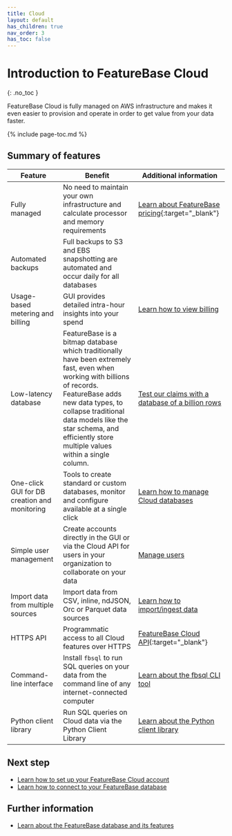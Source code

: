 ```yaml
---
title: Cloud
layout: default
has_children: true
nav_order: 3
has_toc: false
---
```


# Introduction to FeatureBase Cloud
{: .no_toc }

FeatureBase Cloud is fully managed on AWS infrastructure and makes it even easier to provision and operate in order to get value from your data faster.

{% include page-toc.md %}

## Summary of features

| Feature | Benefit | Additional information |
|---|---|---|
| Fully managed | No need to maintain your own infrastructure and calculate processor and memory requirements | [Learn about FeatureBase pricing](https://www.featurebase.com/pricing){:target="_blank"} |
| Automated backups | Full backups to S3 and EBS snapshotting are automated and occur daily for all databases |  |
| Usage-based metering and billing | GUI provides detailed intra-hour insights into your spend | [Learn how to view billing](/docs/cloud/my-account/cloud-account-billing) |
| Low-latency database | FeatureBase is a bitmap database which traditionally have been extremely fast, even when working with billions of records. FeatureBase adds new data types, to collapse traditional data models like the star schema, and efficiently store multiple values within a single column. | [Test our claims with a database of a billion rows](/docs/cloud/cloud-evaluate) |
| One-click GUI for DB creation and monitoring | Tools to create standard or custom databases, monitor and configure available at a single click | [Learn how to manage Cloud databases](/docs/cloud/cloud-databases/cloud-db-manage) |
| Simple user management | Create accounts directly in the GUI or via the Cloud API for users in your organization to collaborate on your data | [Manage users](/docs/cloud/cloud-users/cloud-users-manage) |
| Import data from multiple sources | Import data from CSV, inline, ndJSON, Orc or Parquet data sources | [Learn how to import/ingest data](/docs/cloud/cloud-ingest-manage) |
| HTTPS API | Programmatic access to all Cloud features over HTTPS | [FeatureBase Cloud API](https://api-docs-featurebase-cloud.redoc.ly/){:target="_blank"} |
| Command-line interface | Install `fbsql` to run SQL queries on your data from the command line of any internet-connected computer | [Learn about the fbsql CLI tool](/docs/tools/fbsql/fbsql-home) |
| Python client library | Run SQL queries on Cloud data via the Python Client Library | [Learn about the Python client library](/docs/tools/python-client-library/python-client-library-home) |

## Next step

* [Learn how to set up your FeatureBase Cloud account](/docs/cloud/cloud-org/cloud-signup)
* [Learn how to connect to your FeatureBase database](/docs/cloud/cloud-db-connect/cloud-db-connect)

## Further information

* [Learn about the FeatureBase database and its features](/docs/concepts/concepts-home)
